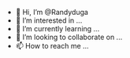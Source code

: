 - 👋 Hi, I’m @Randyduga
- 👀 I’m interested in ...
- 🌱 I’m currently learning ...
- 💞️ I’m looking to collaborate on ...
- 📫 How to reach me ...

<!---
Randyduga/Randyduga is a ✨ special ✨ repository because its `README.md` (this file) appears on your GitHub profile.
You can click the Preview link to take a look at your changes.
--->
